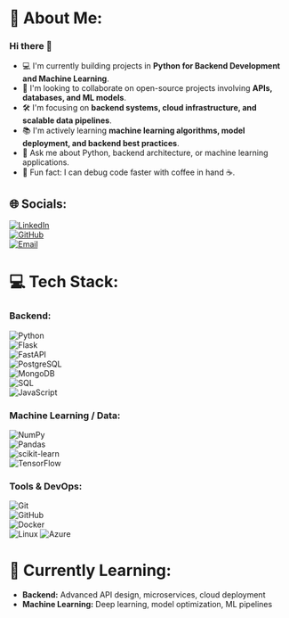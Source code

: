 # 💫 About Me:
### Hi there 👋  

- 💻 I'm currently building projects in **Python for Backend Development and Machine Learning**.  
- 🤝 I'm looking to collaborate on open-source projects involving **APIs, databases, and ML models**.  
- 🛠️ I'm focusing on **backend systems, cloud infrastructure, and scalable data pipelines**.  
- 📚 I'm actively learning **machine learning algorithms, model deployment, and backend best practices**.  
- 💬 Ask me about Python, backend architecture, or machine learning applications.  
- 🎲 Fun fact: I can debug code faster with coffee in hand ☕.  

## 🌐 Socials:
[![LinkedIn](https://img.shields.io/badge/LinkedIn-%230077B5.svg?logo=linkedin&logoColor=white)](https://www.linkedin.com/in/tian-isteni%C4%8D-764a97238/)  
[![GitHub](https://img.shields.io/badge/github-%23121011.svg?style=for-the-badge&logo=github&logoColor=white)](https://github.com/Denotess)  
[![Email](https://img.shields.io/badge/Email-D14836?logo=gmail&logoColor=white)](mailto:tian.istenic34@gmail.com)  

# 💻 Tech Stack:
### Backend:
![Python](https://img.shields.io/badge/python-3670A0?style=for-the-badge&logo=python&logoColor=ffdd54)  
![Flask](https://img.shields.io/badge/flask-%23000.svg?style=for-the-badge&logo=flask&logoColor=white)  
![FastAPI](https://img.shields.io/badge/FastAPI-005571.svg?style=for-the-badge&logo=fastapi&logoColor=white)  
![PostgreSQL](https://img.shields.io/badge/PostgreSQL-336791.svg?style=for-the-badge&logo=postgresql&logoColor=white)  
![MongoDB](https://img.shields.io/badge/MongoDB-%234ea94b.svg?style=for-the-badge&logo=mongodb&logoColor=white)  
![SQL](https://img.shields.io/badge/sql-%2300f.svg?style=for-the-badge&logo=sqlite&logoColor=white)  
![JavaScript](https://img.shields.io/badge/javascript-%23323330.svg?style=for-the-badge&logo=javascript&logoColor=%23F7DF1E)  


### Machine Learning / Data:
![NumPy](https://img.shields.io/badge/numpy-%23013243.svg?style=for-the-badge&logo=numpy&logoColor=white)  
![Pandas](https://img.shields.io/badge/pandas-%23150458.svg?style=for-the-badge&logo=pandas&logoColor=white)  
![scikit-learn](https://img.shields.io/badge/scikit--learn-%23F7931E.svg?style=for-the-badge&logo=scikit-learn&logoColor=white)  
![TensorFlow](https://img.shields.io/badge/TensorFlow-%23FF6F00.svg?style=for-the-badge&logo=TensorFlow&logoColor=white)  

### Tools & DevOps:
![Git](https://img.shields.io/badge/git-%23F05033.svg?style=for-the-badge&logo=git&logoColor=white)  
![GitHub](https://img.shields.io/badge/github-%23121011.svg?style=for-the-badge&logo=github&logoColor=white)  
![Docker](https://img.shields.io/badge/docker-%230db7ed.svg?style=for-the-badge&logo=docker&logoColor=white)  
![Linux](https://img.shields.io/badge/linux-%23FCC624.svg?style=for-the-badge&logo=linux&logoColor=black) 
![Azure](https://img.shields.io/badge/azure-%230072C6.svg?style=for-the-badge&logo=microsoftazure&logoColor=white)  


# 📖 Currently Learning:
- **Backend:** Advanced API design, microservices, cloud deployment  
- **Machine Learning:** Deep learning, model optimization, ML pipelines  
